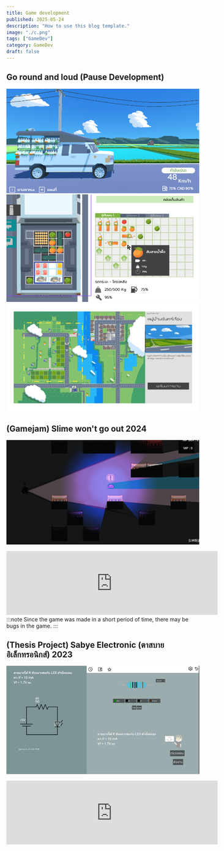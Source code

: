 ```yaml
---
title: Game development
published: 2025-05-24
description: "How to use this blog template."
image: "./c.png"
tags: ["GameDev"]
category: GameDev
draft: false
---
```


## Go round and loud (Pause Development)
![alt text](c.png)
![alt text](c2.png)
![alt text](<GO Round And Loud TIJ Pitch.png>)


## (Gamejam) Slime won't go out 2024
![alt text](Slime.png)
<iframe frameborder="0" src="https://itch.io/embed/2321390" width="552" height="167"><a href="https://nonthnatsu.itch.io/slime-wont-go-out">Slime won&#039;t go out by NonthNatsu</a></iframe>
:::note
Since the game was made in a short period of time, there may be bugs in the game.
:::

## (Thesis Project) Sabye Electronic (ตาสบาย อิเล็กทรอนิกส์) 2023
![alt text](Sabye.png)
<iframe height="167" frameborder="0" src="https://itch.io/embed/1846821" width="552"><a href="https://nonthwatecp61.itch.io/project-eletronic-girl">ตาสบาย อิเล็กทรอนิกส์ by Nonthwat@ECP61</a></iframe>
